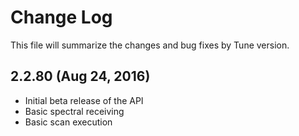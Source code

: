 # Change Log

This file will summarize the changes and bug fixes by Tune version. 

## 2.2.80 (Aug 24, 2016)

* Initial beta release of the API
* Basic spectral receiving
* Basic scan execution 

